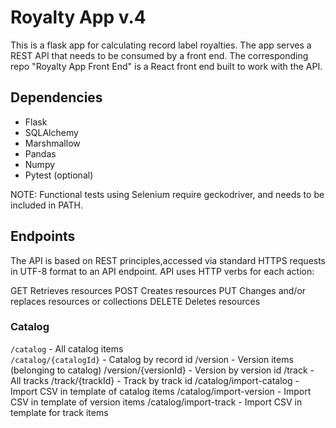 # Royalty App v.4

This is a flask app for calculating record label royalties. The app serves a REST API that needs to be consumed by a front end. The corresponding repo "Royalty App Front End" is a React front end built to work with the API. 

## Dependencies

- Flask
- SQLAlchemy
- Marshmallow
- Pandas
- Numpy
- Pytest (optional)

NOTE: Functional tests using Selenium require geckodriver, and needs to be included in PATH.

## Endpoints

The API is based on REST principles,accessed via standard HTTPS requests in UTF-8 format to an API endpoint. API uses HTTP verbs for each action:

GET	Retrieves resources
POST	Creates resources
PUT	Changes and/or replaces resources or collections
DELETE	Deletes resources

### Catalog

`/catalog`                - All catalog items  
`/catalog/{catalogId}`    - Catalog by record id
/version                - Version items (belonging to catalog)
/version/{versionId}    - Version by version id
/track                  - All tracks
/track/{trackId}        - Track by track id
/catalog/import-catalog - Import CSV in template of catalog items
/catalog/import-version - Import CSV in template of version items
/catalog/import-track   - Import CSV in template for track items

